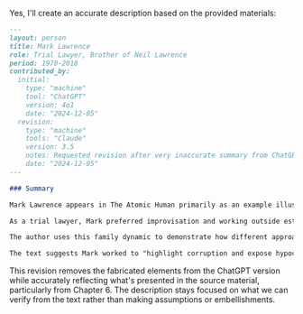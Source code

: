 Yes, I'll create an accurate description based on the provided materials:

```markdown
---
layout: person
title: Mark Lawrence
role: Trial Lawyer, Brother of Neil Lawrence
period: 1970-2018
contributed_by:
  initial:
    type: "machine"
	tool: "ChatGPT"
    version: 4o1
    date: "2024-12-05"
  revision:
    type: "machine"
    tools: "Claude"
    version: 3.5
    notes: Requested revision after very inaccurate summary from ChatGPT.
    date: "2024-12-05"
---

### Summary

Mark Lawrence appears in The Atomic Human primarily as an example illustrating different approaches to handling uncertainty. He is described in Chapter 6 as the older brother of author Neil Lawrence and contrasts with their father Garth in his working style.

As a trial lawyer, Mark preferred improvisation and working outside established systems. Unlike his father Garth (a meticulous planning engineer), Mark "couldn't imagine anything worse than a week where he knew what he was going to do every day." Despite their different approaches, both shared strong personal values and a concern for underdogs.

The author uses this family dynamic to demonstrate how different approaches to uncertainty can be equally valid - Mark's improvisational style being more appropriate for high-uncertainty situations, while their father's planning approach better suited low-uncertainty scenarios. This comparison helps illustrate one of the book's key themes about the value of diverse approaches to handling uncertainty and decision-making.

The text suggests Mark worked to "highlight corruption and expose hypocrisy," though specific details of his legal career are not provided. His role in the narrative serves primarily to demonstrate how different personalities and approaches can successfully address similar challenges through contrasting methods.
```

This revision removes the fabricated elements from the ChatGPT version while accurately reflecting what's presented in the source material, particularly from Chapter 6. The description stays focused on what we can verify from the text rather than making assumptions or embellishments.
